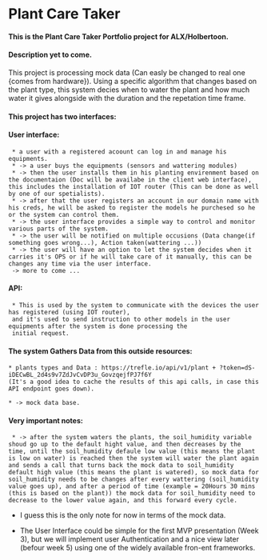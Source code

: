 # Plant Care Taker

#### This is the Plant Care Taker Portfolio project for ALX/Holbertoon.

#### Description yet to come.

This project is processing mock data (Can easly be changed to real one {comes from hardware}).
Using a specific algorithm  that changes based on the plant type, this system decies when to water the plant
and how much water it gives alongside with the duration and the repetation time frame.

#### This project has two interfaces:

#### User interface:
     * a user with a registered acoount can log in and manage his equipments.
     * -> a user buys the equipments (sensors and wattering modules)
     * -> then the user installs them in his planting envirenment based on the documentaion (Doc will be availabe in the client web interface), this includes the installation of IOT router (This can be done as well by one of our spetialists).
     * -> after that the user registers an account in our domain name with his creds, he will be asked to register the models he purchesed so he or the system can control them.
     * -> the user interface provides a simple way to control and monitor various parts of the system.
     * -> the user will be notified on multiple occusions (Data change(if something goes wrong...), Action taken(wattering ...))
     * -> the user will have an option to let the system decides when it carries it's OPS or if he will take care of it manually, this can be changes any time via the user interface.
     -> more to come ...
     
#### API:
     * This is used by the system to communicate with the devices the user has registered (using IOT router),
     and it's used to send instruction to other models in the user equipments after the system is done processing the
     initial request.


#### The system Gathers Data from this outside resources:
    * plants types and Data : https://trefle.io/api/v1/plant + ?token=dS-iDECwBL_2d4s9v7ZdJvCvDP3u_GovzqejfPJ7f6Y
    (It's a good idea to cache the results of this api calls, in case this API endpoint goes down).

    * -> mock data base.

#### Very important notes:
     * -> after the system waters the plants, the soil_humidity variable shoud go up to the default hight value, and then decreases by the time, until the soil_humidity defaule low value (this means the plant is low on water) is reached then the system will water the plant again and sends a call that turns back the mock data to soil_humidity default high value (this means the plant is watered), so mock data for soil_humidity needs to be changes after every wattering (soil_humidity value goes up), and after a period of time (example = 20Hours 30 mins (this is based on the plant)) the mock data for soil_humidity need to decrease to the lower value again, and this forward every cycle.

* I guess this is the only note for now in terms of the mock data.

* The User Interface could be simple for the first MVP presentation (Week 3), but we will implement user Authentication and a nice view later (befour week 5) using one of the widely available fron-ent frameworks.
